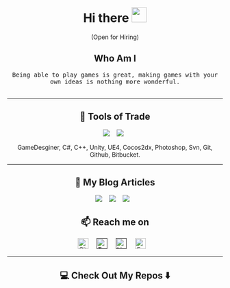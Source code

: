<h1 align="center"> Hi there <img src="https://i.postimg.cc/7L0HtG8H/hello.gif” width="35" height="35" > </h1>
<div align="center"> 
  <p align="center"> (Open for Hiring)</p>

<h2 align="center"> Who Am I</h2>
<p align="center">
  <samp>Being able to play games is great, making games with your own ideas is nothing more wonderful.
  </samp>
  <br> <br> 

<hr>
</div>

<h2 align="center"> 🔭 Tools of Trade</h2>
<p align="center">
  <img src="https://img.shields.io/badge/androidstudio%20-%669933.svg?&style=for-the-badge&logo=androidstudio&logoColor=white" />&nbsp;&nbsp;&nbsp;
  <img src="https://img.shields.io/badge/visualstudiocode%20-%231572B6.svg?&style=for-the-badge&logo=visualstudiocode&logoColor=white" />&nbsp;&nbsp;
</p>
<p align="center">GameDesginer, C#, C++, Unity, UE4, Cocos2dx, Photoshop, Svn, Git, Github, Bitbucket.</p>

<hr>

<h2 align="center">💬 My Blog Articles</h2>
<p align="center" align='right'>
  <a target="_blank"href=""><img src="https://img.shields.io/badge/dev.to-%2312100E.svg?&style=for-the-badge&logo=dev.to&logoColor=white" /></a>&nbsp;&nbsp;&nbsp;
  <a target="_blank"href=""><img src="https://img.shields.io/badge/Medium%20-%231572B6.svg?&style=for-the-badge&logo=medium&logoColor=white" /></a>&nbsp;&nbsp;&nbsp;
  <a target="_blank"href=""><img src="https://img.shields.io/badge/hashnode-%2312100E.svg?&style=for-the-badge&logo=hashnode&logoColor=white" /></a>&nbsp;&nbsp;&nbsp;
</p>

<h2  align="center">📫 Reach me on</h2>
<p align="center">
  <a target="_blank"href="https://github.com/O-S-K"><img src="https://cdn.svgporn.com/logos/github-octocat.svg"width="25" height="25" alt="GitHub" /></a>&nbsp;&nbsp;&nbsp;&nbsp;
  <a target="_blank"href=""><img src="https://cdn.svgporn.com/logos/twitter.svg" width="25" height="25" alt="Twitter" /></a>&nbsp;&nbsp;&nbsp;&nbsp;
  <a href=""><img src="https://cdn.svgporn.com/logos/linkedin-icon.svg" width="25" height="25" alt="LinkedIn" /></a>&nbsp;&nbsp;&nbsp;&nbsp;
  <a target="_blank"href="https://www.facebook.com/xOskx"><img src="https://cdn.svgporn.com/logos/facebook.svg" width="25" height="25" alt="Facebook" /></a>&nbsp;&nbsp;&nbsp;&nbsp;
</p>

<hr>

<h2  align="center">💻 Check Out My Repos ⬇️ </h2>
